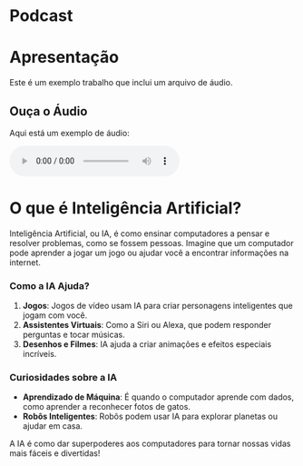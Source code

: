 # Podcast

# Apresentação

Este é um exemplo trabalho que inclui um arquivo de áudio.

## Ouça o Áudio

Aqui está um exemplo de áudio:

<audio controls>
  <source src="audio.mp3" type="audio/mpeg">
  Seu navegador não suporta o elemento de áudio.
</audio>

# O que é Inteligência Artificial?

Inteligência Artificial, ou IA, é como ensinar computadores a pensar e resolver problemas, como se fossem pessoas. Imagine que um computador pode aprender a jogar um jogo ou ajudar você a encontrar informações na internet.

### Como a IA Ajuda?

1. **Jogos**: Jogos de vídeo usam IA para criar personagens inteligentes que jogam com você.
2. **Assistentes Virtuais**: Como a Siri ou Alexa, que podem responder perguntas e tocar músicas.
3. **Desenhos e Filmes**: IA ajuda a criar animações e efeitos especiais incríveis.

### Curiosidades sobre a IA

- **Aprendizado de Máquina**: É quando o computador aprende com dados, como aprender a reconhecer fotos de gatos.
- **Robôs Inteligentes**: Robôs podem usar IA para explorar planetas ou ajudar em casa.

A IA é como dar superpoderes aos computadores para tornar nossas vidas mais fáceis e divertidas!



   



